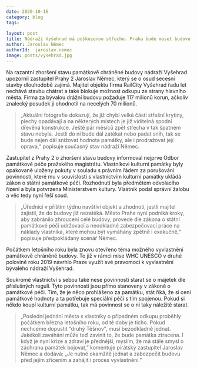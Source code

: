 ```yaml
---
date: 2020-10-16
category: blog
tags:
    
layout: post
title: Nádraží Vyšehrad má poškozenou střechu. Praha bude muset budovu zajistit, aby se nezřítila
author: Jaroslav Němec
authorId:  jaroslav.nemec
image: posts/vysehrad.jpg
---
```


Na razantní zhoršení stavu památkově chráněné budovy nádraží Vyšehrad upozornil zastupitel Prahy 2 Jaroslav Němec, který se o osud secesní stavby dlouhodobě zajímá. Majitel objektu firma RailCity Vyšehrad řadu let nechává stavbu chátrat a také blokuje možnost odkupu ze strany hlavního města. Firma za bývalou drážní budovu požaduje 117 milionů korun, ačkoliv znalecký posudek ji ohodnotil na necelých 70 milionů.

> „Aktuální fotografie dokazují, že již chybí velké části střešní krytiny, plechy opadávají a na některých místech je již viditelná spodní dřevěná konstrukce. Ještě pár měsíců zpět střecha v tak špatném stavu nebyla. Jestli do ní bude dál zatékat nebo padat sníh, tak se bude nejen dál snižovat hodnota památky, ale i prodražovat její oprava,“ popisuje současný stav nádraží Němec.

Zastupitel z Prahy 2 o zhoršení stavu budovy informoval nejprve Odbor památkové péče pražského magistrátu. Vlastníkovi kulturní památky byly opakovaně uloženy pokuty v souladu s právním řádem za porušování povinností, které mu v souvislosti s vlastnictvím kulturní památky ukládá zákon o státní památkové péči. Rozhodnutí byla předmětem odvolacího řízení a byla potvrzena Ministerstvem kultury. Vlastník podal správní žalobu a věc tedy nyní řeší soud. 

> „Úředníci v příštím týdnu navštíví objekt a zhodnotí, jestli majitel zajistil, že do budovy již nezatéká. Město Praha nyní podniká kroky, aby zabránilo zhroucení celé budovy, provede dle zákona o státní památkové péči udržovací a neodkladné zabezpečovací práce na náklady vlastníka, které mohou být vymáhány zpětně i exekučně,“ popisuje předpokládaný scénář Němec.

Počátkem letošního roku byla znovu otevřeno téma možného vyvlastnění památkově chráněné budovy. To již v rámci mise WHC UNESCO v druhé polovině roku 2019 navrhlo Praze využít své pravomoci k vyvlastnění bývalého nádraží Vyšehrad.

Soukromé vlastnictví s sebou také nese povinnosti starat se o majetek dle příslušných regulí. Tyto povinnosti jsou přímo stanoveny v zákoně o památkové péči. Tím, že je něco prohlášeno za památku, stát říká, že si cení památkové hodnoty a ta potřebuje speciální péči s tím spojenou. Pokud si někdo koupí kulturní památku, tak má povinnost se o ni taky náležitě starat.

> „Poslední jednání města s vlastníky o případném odkupu proběhly počátkem března letošního roku, od té doby je ticho. Pokud nechceme dopustit “druhý Těšnov”, musí bezodkladně jednat. Jakékoli zaváhání může teď zavinit to, že bude památka ztracena. I když je nyní krize a zdraví je přednější, myslím, že má stále smysl o záchranu památek bojovat,” komentuje pirátský zastupitel Jaroslav Němec a dodává: „Je nutné okamžitě jednat a zabezpečit budovu před jejím zřícením a zahájit i proces vyvlastnění.”
